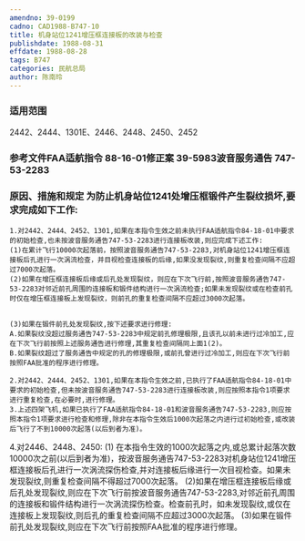 ```yaml
---
amendno: 39-0199
cadno: CAD1988-B747-10
title: 机身站位1241增压框连接板的改装与检查
publishdate: 1988-08-31
effdate: 1988-08-28
tags: B747
categories: 民航总局
author: 陈南玲
---
```


### 适用范围 
2442、2444、1301E、2446、2448、2450、2452

<!--more-->
### 参考文件FAA适航指令 88-16-01修正案 39-5983波音服务通告 747-53-2283

### 原因、措施和规定     为防止机身站位1241处增压框锻件产生裂纹损坏,要求完成如下工作: 
    1.对2442、2444、2452、1301,如果在本指令生效之前未执行FAA适航指令84-18-01中要求的初始检查,也未按波音服务通告747-53-2283进行连接板改装,则应完成下述工作: 
    (1)在累计飞行10000次起落前，按照波音服务通告747-53-2283,对机身站位1241增压框连接板后孔进行一次涡流检查，并目视检查连接板的后缘,如果没发现裂纹,则重复检查间隔不应超过7000次起落。 
    (2)如果在增压框连接板后缘或后孔处发现裂纹，则应在下次飞行前,按照波音服务通告747-53-2283对邻近前孔周围的连接板和锻件结构进行一次涡流检查;如果未发现裂纹或在检查前孔时仅在增压框连接板上发现裂纹，则前孔的重复检查间隔不应超过3000次起落。 

  
    (3)如果在锻件前孔处发现裂纹,按下述要求进行修理: 
    A.如果裂纹没超过服务通告747-53-2283中规定前孔修理极限,且该孔以前未进行过冷加工,应在下次飞行前按照上述服务通告进行修理,其重复检查间隔同上面1(2)。 
    B.如果裂纹超过了服务通告中规定的孔的修理极限,或前孔曾进行过冷加工,则应在下次飞行前按照FAA批准的程序进行修理。 

    2.对2442、2444、2452、1301,如果在本指令生效之前,已执行了FAA适航指令84-18-01中要求的初始检查,但未按波音服务通告747-53-2283进行连接板改装,则应按照本指令1项要求进行重复检查,在必要时,进行修理。 
    3.上述四架飞机,如果已执行了FAA适航指令84-18-01和波音服务通告747-53-2283,则应按照本指令1项要求进行检查和修理,除非在本指令生效后1000次起落之内进行过初始检查,或改装后飞行了不到10000次起落(以后到者为准)。 

4.对2446、2448、2450:
(1)
在本指令生效的1000次起落之内,或总累计起落次数10000次之前(以后到者为准)，按波音服务通告747-53-2283对机身站位1241增压框连接板后孔进行一次涡流探伤检查,并对连接板后缘进行一次目视检查。如果未发现裂纹,则重复检查间隔不得超过7000次起落。 
    (2)如果在增压框连接板后缘或后孔处发现裂纹,则应在下次飞行前按波音服务通告747-53-2283,对邻近前孔周围的连接板和锻件结构进行一次涡流探伤检查。检查前孔时，如未发现裂纹,或仅在连接板上发现裂纹,则后孔的重复检查间隔不应超过3000次起落。 
    (3)如果在锻件前孔处发现裂纹,则应在下次飞行前按照FAA批准的程序进行修理。

